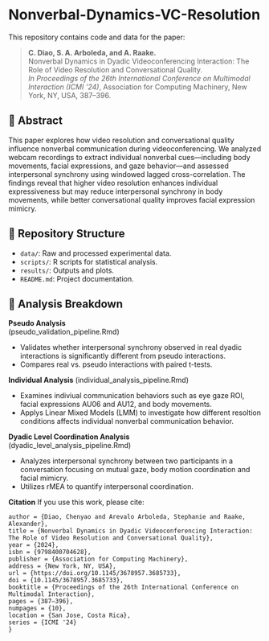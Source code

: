 # Nonverbal-Dynamics-VC-Resolution

This repository contains code and data for the paper:

> **C. Diao, S. A. Arboleda, and A. Raake.**  
> Nonverbal Dynamics in Dyadic Videoconferencing Interaction: The Role of Video Resolution and Conversational Quality.  
> *In Proceedings of the 26th International Conference on Multimodal Interaction (ICMI '24)*, Association for Computing Machinery, New York, NY, USA, 387–396.

## 📖 Abstract
This paper explores how video resolution and conversational quality influence nonverbal communication during videoconferencing. We analyzed webcam recordings to extract individual nonverbal cues—including body movements, facial expressions, and gaze behavior—and assessed interpersonal synchrony using windowed lagged cross-correlation. The findings reveal that higher video resolution enhances individual expressiveness but may reduce interpersonal synchrony in body movements, while better conversational quality improves facial expression mimicry.

## 📂 Repository Structure
- `data/`: Raw and processed experimental data.
- `scripts/`: R scripts for statistical analysis.
- `results/`: Outputs and plots.
- `README.md`: Project documentation.

## 📝 Analysis Breakdown
**Pseudo Analysis**  
(pseudo_validation_pipeline.Rmd)  
- Validates whether interpersonal synchrony observed in real dyadic interactions is significantly different from pseudo interactions.
- Compares real vs. pseudo interactions with paired t-tests.

**Individual Analysis**
(individual_analysis_pipeline.Rmd)
- Examines indiviual communication behaviors such as eye gaze ROI, facial expressions AU06 and AU12, and body movements.
- Applys Linear Mixed Models (LMM) to investigate how different resoltion conditions affects individual nonverbal communication behavior.

**Dyadic Level Coordination Analysis**  
(dyadic_level_analysis_pipeline.Rmd)
- Analyzes interpersonal synchrony between two participants in a conversation focusing on mutual gaze, body motion coordination and facial mimicry.
- Utilizes rMEA to quantify interpersonal coordination.

**Citation**
If you use this work, please cite:
```@inproceedings{10.1145/3678957.3685733,
author = {Diao, Chenyao and Arevalo Arboleda, Stephanie and Raake, Alexander},
title = {Nonverbal Dynamics in Dyadic Videoconferencing Interaction: The Role of Video Resolution and Conversational Quality},
year = {2024},
isbn = {9798400704628},
publisher = {Association for Computing Machinery},
address = {New York, NY, USA},
url = {https://doi.org/10.1145/3678957.3685733},
doi = {10.1145/3678957.3685733},
booktitle = {Proceedings of the 26th International Conference on Multimodal Interaction},
pages = {387–396},
numpages = {10},
location = {San Jose, Costa Rica},
series = {ICMI '24}
}
```
